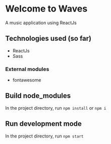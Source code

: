 # Welcome to Waves

A music application using ReactJs

## Technologies used (so far)

- ReactJs
- Sass

### External modules

- fontawesome

## Build node_modules

In the project directory, run `npm install` or `npm i`

## Run development mode

In the project directory, run `npm start`